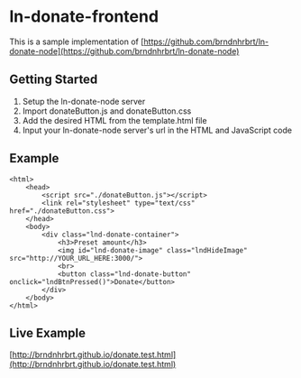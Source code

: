 # ln-donate-frontend

This is a sample implementation of [https://github.com/brndnhrbrt/ln-donate-node](https://github.com/brndnhrbrt/ln-donate-node)

## Getting Started

1. Setup the ln-donate-node server
2. Import donateButton.js and donateButton.css
3. Add the desired HTML from the template.html file
4. Input your ln-donate-node server's url in the HTML and JavaScript code


## Example

```
<html>
    <head>
        <script src="./donateButton.js"></script>
        <link rel="stylesheet" type="text/css" href="./donateButton.css">
    </head>
    <body>
        <div class="lnd-donate-container">
            <h3>Preset amount</h3>
            <img id="lnd-donate-image" class="lndHideImage" src="http://YOUR_URL_HERE:3000/">
            <br>
            <button class="lnd-donate-button" onclick="lndBtnPressed()">Donate</button>
        </div>
    </body>
</html>
```

## Live Example

[http://brndnhrbrt.github.io/donate.test.html](http://brndnhrbrt.github.io/donate.test.html)